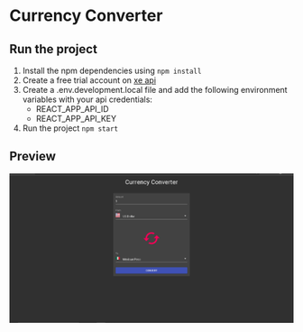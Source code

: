 # Currency Converter

## Run the project

1. Install the npm dependencies using `npm install`
2. Create a free trial account on [xe api](https://www.xe.com/xecurrencydata/)
3. Create a .env.development.local file and add the following environment variables with your api credentials:
   * REACT_APP_API_ID
   * REACT_APP_API_KEY
4. Run the project `npm start`

## Preview
![Desktop Preview](./preview.png)